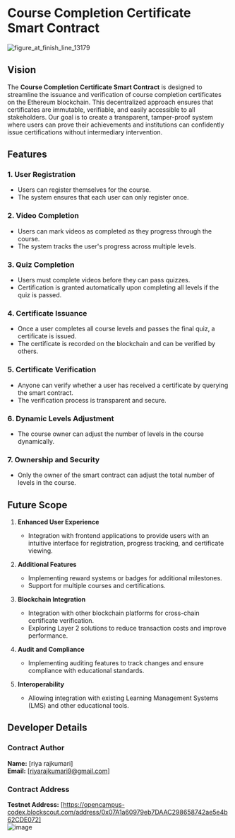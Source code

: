 # Course Completion Certificate Smart Contract
![figure_at_finish_line_13179](https://github.com/user-attachments/assets/487d6828-220c-43b4-b4ff-63ee3e4ecd28)

## Vision

The **Course Completion Certificate Smart Contract** is designed to streamline the issuance and verification of course completion certificates on the Ethereum blockchain. This decentralized approach ensures that certificates are immutable, verifiable, and easily accessible to all stakeholders. Our goal is to create a transparent, tamper-proof system where users can prove their achievements and institutions can confidently issue certifications without intermediary intervention.

## Features

### 1. **User Registration**
   - Users can register themselves for the course.
   - The system ensures that each user can only register once.

### 2. **Video Completion**
   - Users can mark videos as completed as they progress through the course.
   - The system tracks the user's progress across multiple levels.

### 3. **Quiz Completion**
   - Users must complete videos before they can pass quizzes.
   - Certification is granted automatically upon completing all levels if the quiz is passed.

### 4. **Certificate Issuance**
   - Once a user completes all course levels and passes the final quiz, a certificate is issued.
   - The certificate is recorded on the blockchain and can be verified by others.

### 5. **Certificate Verification**
   - Anyone can verify whether a user has received a certificate by querying the smart contract.
   - The verification process is transparent and secure.

### 6. **Dynamic Levels Adjustment**
   - The course owner can adjust the number of levels in the course dynamically.

### 7. **Ownership and Security**
   - Only the owner of the smart contract can adjust the total number of levels in the course.

## Future Scope

1. **Enhanced User Experience**
   - Integration with frontend applications to provide users with an intuitive interface for registration, progress tracking, and certificate viewing.

2. **Additional Features**
   - Implementing reward systems or badges for additional milestones.
   - Support for multiple courses and certifications.

3. **Blockchain Integration**
   - Integration with other blockchain platforms for cross-chain certificate verification.
   - Exploring Layer 2 solutions to reduce transaction costs and improve performance.

4. **Audit and Compliance**
   - Implementing auditing features to track changes and ensure compliance with educational standards.

5. **Interoperability**
   - Allowing integration with existing Learning Management Systems (LMS) and other educational tools.

## Developer Details

### Contract Author
**Name:** [riya rajkumari]  
**Email:** [riyarajkumari9@gmail.com]  


### Contract Address
**Testnet Address:** [https://opencampus-codex.blockscout.com/address/0x07A1a60979eb7DAAC298658742ae5e4b62CDE072]  
![image](https://github.com/user-attachments/assets/d6c211bb-eec9-4d09-86e3-1fc1690cdc60)



